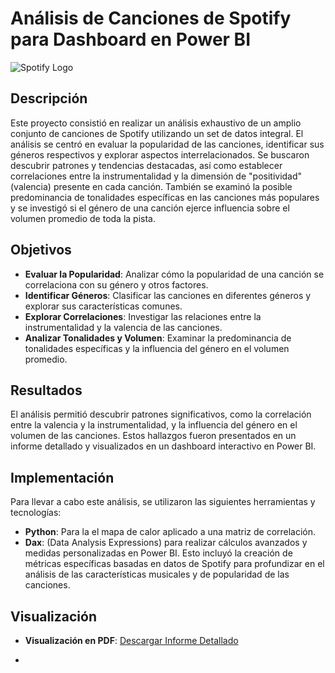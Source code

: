 # Análisis de Canciones de Spotify para Dashboard en Power BI

![Spotify Logo](https://www.catedracosgaya.com.ar/tipoblog/2023/wp-content/uploads/2023/08/spotifylogo.png)

## Descripción

Este proyecto consistió en realizar un análisis exhaustivo de un amplio conjunto de canciones de Spotify utilizando un set de datos integral. El análisis se centró en evaluar la popularidad de las canciones, identificar sus géneros respectivos y explorar aspectos interrelacionados. Se buscaron descubrir patrones y tendencias destacadas, así como establecer correlaciones entre la instrumentalidad y la dimensión de "positividad" (valencia) presente en cada canción. También se examinó la posible predominancia de tonalidades específicas en las canciones más populares y se investigó si el género de una canción ejerce influencia sobre el volumen promedio de toda la pista.

## Objetivos

- **Evaluar la Popularidad**: Analizar cómo la popularidad de una canción se correlaciona con su género y otros factores.
- **Identificar Géneros**: Clasificar las canciones en diferentes géneros y explorar sus características comunes.
- **Explorar Correlaciones**: Investigar las relaciones entre la instrumentalidad y la valencia de las canciones.
- **Analizar Tonalidades y Volumen**: Examinar la predominancia de tonalidades específicas y la influencia del género en el volumen promedio.

## Resultados

El análisis permitió descubrir patrones significativos, como la correlación entre la valencia y la instrumentalidad, y la influencia del género en el volumen de las canciones. Estos hallazgos fueron presentados en un informe detallado y visualizados en un dashboard interactivo en Power BI.

## Implementación

Para llevar a cabo este análisis, se utilizaron las siguientes herramientas y tecnologías:

- **Python**: Para la el mapa de calor aplicado a una matriz de correlación.
- **Dax**: (Data Analysis Expressions) para realizar cálculos avanzados y medidas personalizadas en Power BI. Esto incluyó la creación de métricas específicas basadas en datos de Spotify para profundizar en el         análisis de las características musicales y de popularidad de las canciones.


## Visualización

- **Visualización en PDF**: [Descargar Informe Detallado](ruta/del/informe.pdf)

- 
